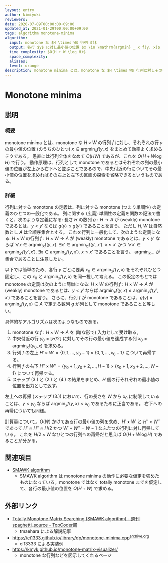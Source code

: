 ```yaml
---
layout: entry
author: kimiyuki
reviewers:
date: 2020-07-09T00:00:00+09:00
updated_at: 2021-01-29T00:00:00+09:00
tags: algorithm monotone-minima
algorithm:
  input: monotone な $H \times W$ 行列 $f$
  output: 各行 $y$ に対し最小値の位置 $x \in \mathrm{argmin} _ x f(y, x)$
  time_complexity: $O(H + W \log H)$
  space_complexity:
  aliases:
  level: orange
description: monotone minima とは、monotone な $H \times W$ 行列に対しその各行の最小値を $O(H + W \log H)$ で求めるアルゴリズムである。
---
```


# Monotone minima

## 説明

### 概要

monotone minima とは、monotone な $H \times W$ の行列 $f$ に対し、それぞれの行 $y$ の最小値の位置 (のうちのひとつ) $x \in \mathrm{argmin} _ x f(y, x)$ をまとめて効率よく求めるテクである。
愚直には行列全体をなめて $O(H W)$ であるが、これを $O(H + W \log H)$ で行う。
動作原理は、行列として monotone であるとはそれぞれの列の最小値の位置が左上から右下へと並ぶことであるので、中央付近の行についてその最小値の位置を求めればその右上と左下の区画の探索を省略できるというものである。

### 詳細

行列に対する monotone の定義は、列に対する monotone (つまり単調性) の定義のひとつの一般化である。
列に関する (広義) 単調性の定義を関数の記法で書くと、次のような定義になる: 長さ $H$ の数列 $g : H \to A$ が (weakly) monotone であるとは、$y \lt y'$ ならば $g(y) \le g(y')$ であることを言う。
ただし $H, W$ は自然数とし $A$ は全順序集合とする。
これを行列に一般化して、次のような定義になる: $H \times W$ の行列 $f : H \times W \to A$ が (weakly) monotone であるとは、$y \lt y'$ ならば $\forall x \in \mathrm{argmin} _ x f(y, x).~ \exists x' \in \mathrm{argmin} _ {x'} f(y', x').~ x \le x'$ かつ $\forall x' \in \mathrm{argmin} _ {x'} f(y', x').~ \exists x \in \mathrm{argmin} _ x f(y, x').~ x \le x'$ であることを言う。
$\mathrm{argmin} _ x \dots$ が集合であることに注意したい。

以下では簡単のため、各行 $y$ ごとに要素 $x_0 \in \mathrm{argmin} _ x f(y, x)$ をそれぞれひとつ固定し、この $x_0$ と $\mathrm{argmin} _ x f(y, x)$ を同一視して考える。
この仮定のもとでは monotone の定義は次のように簡単になる: $H \times W$ の行列 $f : H \times W \to A$ が (weakly) monotone であるとは、$y \lt y'$ ならば $\mathrm{argmin} _ x f(y, x) \le \mathrm{argmin} _ {x'} f(y', x')$ であることを言う。
さらに、行列 $f$ が monotone であることは、$g(y) = \mathrm{argmin} _ x f(y, x) \in A$ で定まる数列 $g$ が列として monotone であることと等しい。

具体的なアルゴリズムは次のようなものである。

1.  monotone な $f : H \times W \to A$ を (暗な形で) 入力として受け取る。
1.  中央付近の行 $y_0 = \lfloor H / 2 \rfloor$ に対してその行の最小値を達成する列 $x_0 = \mathrm{argmin} _ x f(y_0, x)$ を求める。
1.  行列 $f$ の左上 $H' \times W' = \lbrace 0, 1, \dots, y_0 - 1 \rbrace \times \lbrace 0, 1, \dots, x_0 - 1 \rbrace$ について再帰する。
1.  行列 $f$ の右下 $H'' \times W'' = \lbrace y_0 + 1, y_0 + 2, \dots, H - 1 \rbrace \times \lbrace x_0 + 1, x_0 + 2, \dots, W - 1 \rbrace$ について再帰する。
1.  ステップ (3.) と (2.) と (4.) の結果をまとめ、$H$ 個の行それぞれの最小値の位置を出力として返す。

左上への再帰 (ステップ (3.)) において、行の長さを $W$ から $x_0$ に制限していることは、$y \lt y_0$ ならば $\mathrm{argmin} _ x f(y, x) \lt x_0$ であるために正当である。
右下への再帰についても同様。

計算量について。$O(W)$ かけてある行の最小値の列を求め、$H' \times W'$ と $H'' \times W''$ であって $H' \approx H'' \approx H/2$ かつ $W' + W'' = W - 1$ なふたつの行列に対し再帰している。
これを $H/2 \times W$ なひとつの行列への再帰だと思えば $O(H + W \log H)$ であることが分かる。

## 関連項目

-   [SMAWK algorithm](/smawk-algorithm)
    -   SMAWK algorithm は monotone minima の動作に必要な仮定を強めたものになっている。monotone ではなく totally monotone までを仮定して、各行の最小値の位置を $O(H + W)$ で求める。

## 外部リンク

-   [Totally Monotone Matrix Searching (SMAWK algorithm) - 週刊 spaghetti_source - TopCoder部](https://topcoder-g-hatena-ne-jp.jag-icpc.org/spaghetti_source/20120923/1348327542.html)
    -   <a class="handle">tmaehara</a> による解説記事
-   <https://ei1333.github.io/library/dp/monotone-minima.cpp><sup>[archive.org](https://web.archive.org/web/20210128162922/https://ei1333.github.io/library/dp/monotone-minima.cpp)</sup>
    -   <a class="handle">ei13333</a> による実装例
-   <https://kmyk.github.io/monotone-matrix-visualizer/>
    -   monotone な行列などを図示してくれるページ
